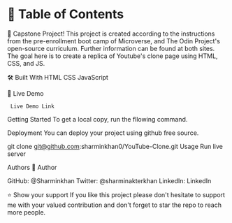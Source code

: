 # 📗 Table of Contents

📖 Capstone Project!
This project is created according to the instructions from the pre-enrollment boot camp of Microverse, and The Odin Project's open-source curriculum. Further information can be found at both sites. The goal here is to create a replica of Youtube's clone page using HTML, CSS, and JS.

🛠 Built With
  HTML
  CSS
  JavaScript

🚀 Live Demo

     Live Demo Link

Getting Started
To get a local copy, run the fllowing command.

Deployment
You can deploy your project using github free source.

git clone git@github.com:sharminkhan0/YouTube-Clone.git
Usage
Run live server

Authors
👤 Author

GitHub: @Sharminkhan
Twitter: @sharminakterkhan
LinkedIn: LinkedIn

⭐️ Show your support
If you like this project please don't hesitate to support me with your valued contribution and don't forget to star the repo to reach more people.

